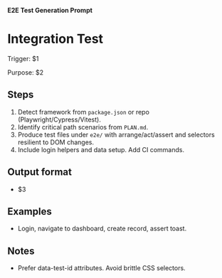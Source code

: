 <!-- $1=trigger command, $2=purpose statement, $3=output format -->

**E2E Test Generation Prompt**

# Integration Test

Trigger: $1

Purpose: $2

## Steps

1. Detect framework from `package.json` or repo (Playwright/Cypress/Vitest).
2. Identify critical path scenarios from `PLAN.md`.
3. Produce test files under `e2e/` with arrange/act/assert and selectors resilient to DOM changes.
4. Include login helpers and data setup. Add CI commands.

## Output format

- $3

## Examples

- Login, navigate to dashboard, create record, assert toast.

## Notes

- Prefer data-test-id attributes. Avoid brittle CSS selectors.
